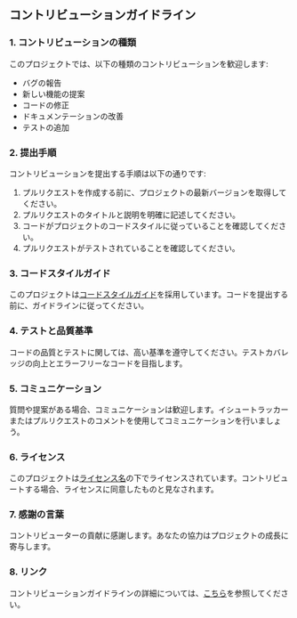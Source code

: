 ## コントリビューションガイドライン

### 1. コントリビューションの種類

このプロジェクトでは、以下の種類のコントリビューションを歓迎します:

- バグの報告
- 新しい機能の提案
- コードの修正
- ドキュメンテーションの改善
- テストの追加

### 2. 提出手順

コントリビューションを提出する手順は以下の通りです:

1. プルリクエストを作成する前に、プロジェクトの最新バージョンを取得してください。
2. プルリクエストのタイトルと説明を明確に記述してください。
3. コードがプロジェクトのコードスタイルに従っていることを確認してください。
4. プルリクエストがテストされていることを確認してください。

### 3. コードスタイルガイド

このプロジェクトは[コードスタイルガイド]を採用しています。コードを提出する前に、ガイドラインに従ってください。

### 4. テストと品質基準

コードの品質とテストに関しては、高い基準を遵守してください。テストカバレッジの向上とエラーフリーなコードを目指します。

### 5. コミュニケーション

質問や提案がある場合、コミュニケーションは歓迎します。イシュートラッカーまたはプルリクエストのコメントを使用してコミュニケーションを行いましょう。

### 6. ライセンス

このプロジェクトは[ライセンス名]の下でライセンスされています。コントリビュートする場合、ライセンスに同意したものと見なされます。

### 7. 感謝の言葉

コントリビューターの貢献に感謝します。あなたの協力はプロジェクトの成長に寄与します。

[コードスタイルガイド]: URLをここに挿入
[ライセンス名]: プロジェクトの使用しているライセンス名を挿入

### 8. リンク

コントリビューションガイドラインの詳細については、[こちら]を参照してください。

[こちら]: CONTRIBUTING.md
